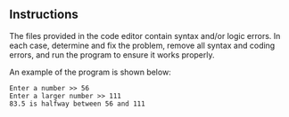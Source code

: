 ## Instructions

The files provided in the code editor contain syntax and/or logic errors. In each case, determine and fix the problem, remove all syntax and coding errors, and run the program to ensure it works properly.

An example of the program is shown below:

```
Enter a number >> 56
Enter a larger number >> 111
83.5 is halfway between 56 and 111
```
